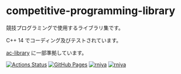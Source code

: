 # competitive-programming-library

競技プログラミングで使用するライブラリ集です。

C++ 14 でコーディング及びテストされています。

[ac-library](https://github.com/atcoder/ac-library) に一部準拠しています。

[![Actions Status](https://github.com/rniya/competitive-programming-library/workflows/verify/badge.svg)](https://github.com/rniya/competitive-programming-library/actions)
[![GitHub Pages](https://img.shields.io/static/v1?label=GitHub+Pages&message=+&color=brightgreen&logo=github)](https://rniya.github.io/competitive-programming-library/)
[![rniya](https://img.shields.io/endpoint?url=https%3A%2F%2Fatcoder-badges.now.sh%2Fapi%2Fatcoder%2Fjson%2Frniya)](https://atcoder.jp/users/rniya)
[![rniya](https://img.shields.io/endpoint?url=https%3A%2F%2Fatcoder-badges.now.sh%2Fapi%2Fcodeforces%2Fjson%2Frniya)](https://codeforces.com/profile/rniya)